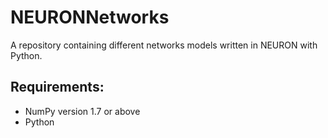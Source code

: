 # NEURONNetworks

A repository containing different networks models written in NEURON 
with Python.

Requirements:
-------------

* NumPy version 1.7 or above
* Python 
